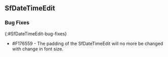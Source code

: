 ## SfDateTimeEdit

### Bug Fixes
{:#SfDateTimeEdit-bug-fixes}

* \#F176559 - The padding of the SfDateTimeEdit will no more be changed with change in font size.
